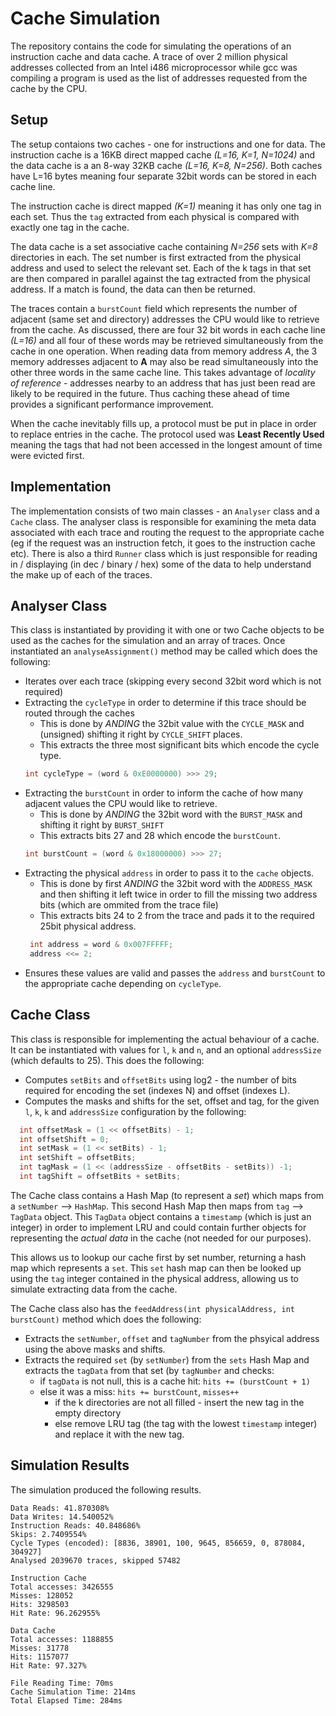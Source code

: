 # Cache Simulation
The repository contains the code for simulating the operations of an instruction cache and data cache. A trace of over 2 million physical addresses collected from an Intel i486 microprocessor while gcc was compiling a program is used as the list of addresses requested from the cache by the CPU.

## Setup
The setup contaions two caches - one for instructions and one for data. The instruction cache is a 16KB direct mapped cache *(L=16, K=1, N=1024)* and the data cache is a an 8-way 32KB cache *(L=16, K=8, N=256)*. Both caches have L=16 bytes meaning four separate 32bit words can be stored in each cache line. 

The instruction cache is direct mapped *(K=1)* meaning it has only one tag in each set. Thus the `tag` extracted from each physical is compared with exactly one tag in the cache. 

The data cache is a set associative cache containing *N=256* sets with *K=8* directories in each. The set number is first extracted from the physical address and used to select the relevant set. Each of the k tags in that set are then compared in parallel against the tag extracted from the physical address. If a match is found, the data can then be returned.

The traces contain a `burstCount` field which represents the number of adjacent (same set and directory) addresses the CPU would like to retrieve from the cache. As discussed, there are four 32 bit words in each cache line *(L=16)* and all four of these words may be retrieved simultaneously from the cache in one operation. When reading data from memory address *A*, the 3 memory addresses adjacent to **A** may also be read simultaneously into the other three words in the same cache line. This takes advantage of *locality of reference* - addresses nearby to an address that has just been read are likely to be required in the future. Thus caching these ahead of time provides a significant performance improvement.  

When the cache inevitably fills up, a protocol must be put in place in order to replace entries in the cache. The protocol used was **Least Recently Used** meaning the tags that had not been accessed in the longest amount of time were evicted first. 


## Implementation
The implementation consists of two main classes - an `Analyser` class and a `Cache` class. The analyser class is responsible for examining the meta data associated with each trace and routing the request to the appropriate cache (eg if the request was an instruction fetch, it goes to the instruction cache etc). There is also a third `Runner` class which is just responsible for reading in / displaying (in dec / binary / hex) some of the data to help understand the make up of each of the traces.


## Analyser Class
This class is instantiated by providing it with one or two Cache objects to be used as the caches for the simulation and an array of traces. Once instantiated an `analyseAssignment()` method may be called which does the following: 
- Iterates over each trace (skipping every second 32bit word which is not required)
- Extracting the `cycleType` in order to determine if this trace should be routed through the caches
  - This is done by *ANDING* the 32bit value with the `CYCLE_MASK` and (unsigned) shifting it right by `CYCLE_SHIFT` places.
  - This extracts the three most significant bits which encode the cycle type.
  ```java
  int cycleType = (word & 0xE0000000) >>> 29;
  ```
- Extracting the `burstCount` in order to inform the cache of how many adjacent values the CPU would like to retrieve.
  - This is done by *ANDING* the 32bit word with the `BURST_MASK` and shifting it right by `BURST_SHIFT` 
  - This extracts bits 27 and 28 which encode the `burstCount`.
  ```java
  int burstCount = (word & 0x18000000) >>> 27;
  ```
- Extracting the physical `address` in order to pass it to the `cache` objects.
  - This is done by first *ANDING* the 32bit word with the `ADDRESS_MASK` and then shifting it left twice in order to fill the missing two address bits (which are ommited from the trace file)
  - This extracts bits 24 to 2 from the trace and pads it to the required 25bit physical address.
  ```java
   int address = word & 0x007FFFFF;
   address <<= 2;
  ```
- Ensures these values are valid and passes the `address` and `burstCount` to the appropriate cache depending on `cycleType`.


## Cache Class
This class is responsible for implementing the actual behaviour of a cache. It can be instantiated with values for `l`, `k` and `n`, and an optional `addressSize` (which defaults to 25). This does the following: 

- Computes `setBits` and `offsetBits` using log2 - the number of bits required for encoding the set (indexes N) and offset (indexes L).
- Computes the masks and shifts for the set, offset and tag, for the given `l`, `k`, `k` and `addressSize` configuration by the following:
```java
  int offsetMask = (1 << offsetBits) - 1;
  int offsetShift = 0;
  int setMask = (1 << setBits) - 1;
  int setShift = offsetBits;
  int tagMask = (1 << (addressSize - offsetBits - setBits)) -1;
  int tagShift = offsetBits + setBits;
```

The Cache class contains a Hash Map (to represent a *set*) which maps from a `setNumber` --> `HashMap`. This second Hash Map then maps from `tag` --> `TagData` object. This `TagData` object contains a `timestamp` (which is just an integer) in order to implement LRU and could contain further objects for representing the *actual data* in the cache (not needed for our purposes).

This allows us to lookup our cache first by set number, returning a hash map which represents a `set`. This `set` hash map can then be looked up using the `tag` integer contained in the physical address, allowing us to simulate extracting data from the cache. 

The Cache class also has the `feedAddress(int physicalAddress, int burstCount)` method which does the following:
  - Extracts the `setNumber`, `offset` and `tagNumber` from the phsyical address using the above masks and shifts.
  - Extracts the required `set` (by `setNumber`) from the `sets` Hash Map and extracts the `tagData` from that set (by `tagNumber` and checks: 
    - if `tagData` is not null, this is a cache hit: `hits += (burstCount + 1)`
    - else it was a miss: `hits += burstCount`, `misses++`
      - if the k directories are not all filled - insert the new tag in the empty directory
      - else remove LRU tag (the tag with the lowest `timestamp` integer) and replace it with the new tag.

## Simulation Results
The simulation produced the following results.
```
Data Reads: 41.870308%
Data Writes: 14.540052%
Instruction Reads: 40.848686%
Skips: 2.7409554%
Cycle Types (encoded): [8836, 38901, 100, 9645, 856659, 0, 878084, 304927]
Analysed 2039670 traces, skipped 57482

Instruction Cache
Total accesses: 3426555
Misses: 128052
Hits: 3298503
Hit Rate: 96.262955%

Data Cache
Total accesses: 1188855
Misses: 31778
Hits: 1157077
Hit Rate: 97.327%

File Reading Time: 70ms
Cache Simulation Time: 214ms
Total Elapsed Time: 284ms
```






  
